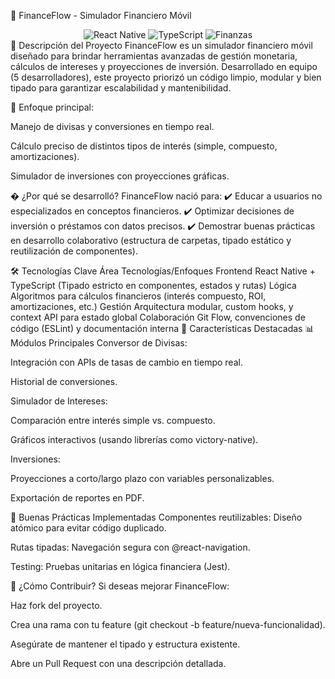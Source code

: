 📱 FinanceFlow - Simulador Financiero Móvil
<div align="center"> <img src="https://img.shields.io/badge/React_Native-61DAFB?style=for-the-badge&logo=react&logoColor=white" alt="React Native"/> <img src="https://img.shields.io/badge/TypeScript-3178C6?style=for-the-badge&logo=typescript&logoColor=white" alt="TypeScript"/> <img src="https://img.shields.io/badge/Finanzas-6DB33F?style=for-the-badge&logo=circle&logoColor=white" alt="Finanzas"/> </div>
📌 Descripción del Proyecto
FinanceFlow es un simulador financiero móvil diseñado para brindar herramientas avanzadas de gestión monetaria, cálculos de intereses y proyecciones de inversión. Desarrollado en equipo (5 desarrolladores), este proyecto priorizó un código limpio, modular y bien tipado para garantizar escalabilidad y mantenibilidad.

🔹 Enfoque principal:

Manejo de divisas y conversiones en tiempo real.

Cálculo preciso de distintos tipos de interés (simple, compuesto, amortizaciones).

Simulador de inversiones con proyecciones gráficas.

� ¿Por qué se desarrolló?
FinanceFlow nació para:
✔️ Educar a usuarios no especializados en conceptos financieros.
✔️ Optimizar decisiones de inversión o préstamos con datos precisos.
✔️ Demostrar buenas prácticas en desarrollo colaborativo (estructura de carpetas, tipado estático y reutilización de componentes).

🛠️ Tecnologías Clave
Área	Tecnologías/Enfoques
Frontend	React Native + TypeScript (Tipado estricto en componentes, estados y rutas)
Lógica	Algoritmos para cálculos financieros (interés compuesto, ROI, amortizaciones, etc.)
Gestión	Arquitectura modular, custom hooks, y context API para estado global
Colaboración	Git Flow, convenciones de código (ESLint) y documentación interna
🌟 Características Destacadas
📊 Módulos Principales
Conversor de Divisas:

Integración con APIs de tasas de cambio en tiempo real.

Historial de conversiones.

Simulador de Intereses:

Comparación entre interés simple vs. compuesto.

Gráficos interactivos (usando librerías como victory-native).

Inversiones:

Proyecciones a corto/largo plazo con variables personalizables.

Exportación de reportes en PDF.

🧩 Buenas Prácticas Implementadas
Componentes reutilizables: Diseño atómico para evitar código duplicado.

Rutas tipadas: Navegación segura con @react-navigation.

Testing: Pruebas unitarias en lógica financiera (Jest).

🚀 ¿Cómo Contribuir?
Si deseas mejorar FinanceFlow:

Haz fork del proyecto.

Crea una rama con tu feature (git checkout -b feature/nueva-funcionalidad).

Asegúrate de mantener el tipado y estructura existente.

Abre un Pull Request con una descripción detallada.
